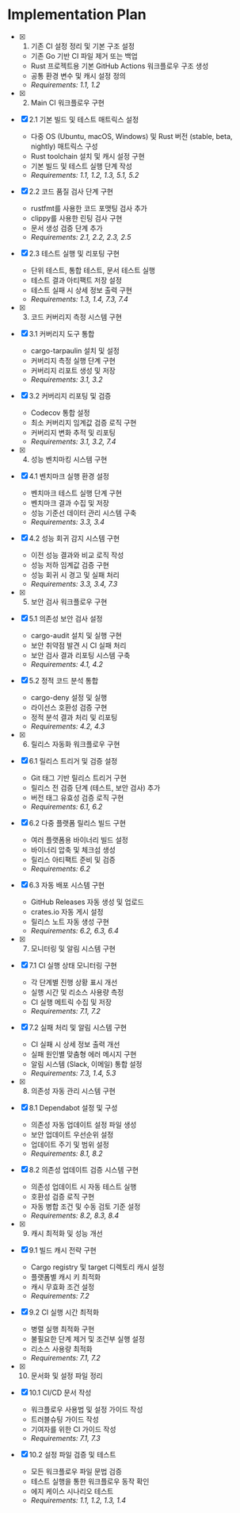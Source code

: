# Implementation Plan

- [x] 1. 기존 CI 설정 정리 및 기본 구조 설정
  - 기존 Go 기반 CI 파일 제거 또는 백업
  - Rust 프로젝트용 기본 GitHub Actions 워크플로우 구조 생성
  - 공통 환경 변수 및 캐시 설정 정의
  - _Requirements: 1.1, 1.2_

- [x] 2. Main CI 워크플로우 구현
- [x] 2.1 기본 빌드 및 테스트 매트릭스 설정
  - 다중 OS (Ubuntu, macOS, Windows) 및 Rust 버전 (stable, beta, nightly) 매트릭스 구성
  - Rust toolchain 설치 및 캐시 설정 구현
  - 기본 빌드 및 테스트 실행 단계 작성
  - _Requirements: 1.1, 1.2, 1.3, 5.1, 5.2_

- [x] 2.2 코드 품질 검사 단계 구현
  - rustfmt를 사용한 코드 포맷팅 검사 추가
  - clippy를 사용한 린팅 검사 구현
  - 문서 생성 검증 단계 추가
  - _Requirements: 2.1, 2.2, 2.3, 2.5_

- [x] 2.3 테스트 실행 및 리포팅 구현
  - 단위 테스트, 통합 테스트, 문서 테스트 실행
  - 테스트 결과 아티팩트 저장 설정
  - 테스트 실패 시 상세 정보 출력 구현
  - _Requirements: 1.3, 1.4, 7.3, 7.4_

- [x] 3. 코드 커버리지 측정 시스템 구현
- [x] 3.1 커버리지 도구 통합
  - cargo-tarpaulin 설치 및 설정
  - 커버리지 측정 실행 단계 구현
  - 커버리지 리포트 생성 및 저장
  - _Requirements: 3.1, 3.2_

- [x] 3.2 커버리지 리포팅 및 검증
  - Codecov 통합 설정
  - 최소 커버리지 임계값 검증 로직 구현
  - 커버리지 변화 추적 및 리포팅
  - _Requirements: 3.1, 3.2, 7.4_

- [x] 4. 성능 벤치마킹 시스템 구현
- [x] 4.1 벤치마크 실행 환경 설정
  - 벤치마크 테스트 실행 단계 구현
  - 벤치마크 결과 수집 및 저장
  - 성능 기준선 데이터 관리 시스템 구축
  - _Requirements: 3.3, 3.4_

- [x] 4.2 성능 회귀 감지 시스템 구현
  - 이전 성능 결과와 비교 로직 작성
  - 성능 저하 임계값 검증 구현
  - 성능 회귀 시 경고 및 실패 처리
  - _Requirements: 3.3, 3.4, 7.3_

- [x] 5. 보안 검사 워크플로우 구현
- [x] 5.1 의존성 보안 검사 설정
  - cargo-audit 설치 및 실행 구현
  - 보안 취약점 발견 시 CI 실패 처리
  - 보안 검사 결과 리포팅 시스템 구축
  - _Requirements: 4.1, 4.2_

- [x] 5.2 정적 코드 분석 통합
  - cargo-deny 설정 및 실행
  - 라이선스 호환성 검증 구현
  - 정적 분석 결과 처리 및 리포팅
  - _Requirements: 4.2, 4.3_

- [x] 6. 릴리스 자동화 워크플로우 구현
- [x] 6.1 릴리스 트리거 및 검증 설정
  - Git 태그 기반 릴리스 트리거 구현
  - 릴리스 전 검증 단계 (테스트, 보안 검사) 추가
  - 버전 태그 유효성 검증 로직 구현
  - _Requirements: 6.1, 6.2_

- [x] 6.2 다중 플랫폼 릴리스 빌드 구현
  - 여러 플랫폼용 바이너리 빌드 설정
  - 바이너리 압축 및 체크섬 생성
  - 릴리스 아티팩트 준비 및 검증
  - _Requirements: 6.2_

- [x] 6.3 자동 배포 시스템 구현
  - GitHub Releases 자동 생성 및 업로드
  - crates.io 자동 게시 설정
  - 릴리스 노트 자동 생성 구현
  - _Requirements: 6.2, 6.3, 6.4_

- [x] 7. 모니터링 및 알림 시스템 구현
- [x] 7.1 CI 실행 상태 모니터링 구현
  - 각 단계별 진행 상황 표시 개선
  - 실행 시간 및 리소스 사용량 측정
  - CI 실행 메트릭 수집 및 저장
  - _Requirements: 7.1, 7.2_

- [x] 7.2 실패 처리 및 알림 시스템 구현
  - CI 실패 시 상세 정보 출력 개선
  - 실패 원인별 맞춤형 에러 메시지 구현
  - 알림 시스템 (Slack, 이메일) 통합 설정
  - _Requirements: 7.3, 1.4, 5.3_

- [x] 8. 의존성 자동 관리 시스템 구현
- [x] 8.1 Dependabot 설정 및 구성
  - 의존성 자동 업데이트 설정 파일 생성
  - 보안 업데이트 우선순위 설정
  - 업데이트 주기 및 범위 설정
  - _Requirements: 8.1, 8.2_

- [x] 8.2 의존성 업데이트 검증 시스템 구현
  - 의존성 업데이트 시 자동 테스트 실행
  - 호환성 검증 로직 구현
  - 자동 병합 조건 및 수동 검토 기준 설정
  - _Requirements: 8.2, 8.3, 8.4_

- [x] 9. 캐시 최적화 및 성능 개선
- [x] 9.1 빌드 캐시 전략 구현
  - Cargo registry 및 target 디렉토리 캐시 설정
  - 플랫폼별 캐시 키 최적화
  - 캐시 무효화 조건 설정
  - _Requirements: 7.2_

- [x] 9.2 CI 실행 시간 최적화
  - 병렬 실행 최적화 구현
  - 불필요한 단계 제거 및 조건부 실행 설정
  - 리소스 사용량 최적화
  - _Requirements: 7.1, 7.2_

- [x] 10. 문서화 및 설정 파일 정리
- [x] 10.1 CI/CD 문서 작성
  - 워크플로우 사용법 및 설정 가이드 작성
  - 트러블슈팅 가이드 작성
  - 기여자를 위한 CI 가이드 작성
  - _Requirements: 7.1, 7.3_

- [x] 10.2 설정 파일 검증 및 테스트
  - 모든 워크플로우 파일 문법 검증
  - 테스트 실행을 통한 워크플로우 동작 확인
  - 에지 케이스 시나리오 테스트
  - _Requirements: 1.1, 1.2, 1.3, 1.4_